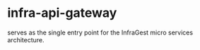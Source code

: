# infra-api-gateway
serves as the single entry point for the InfraGest micro services architecture.
